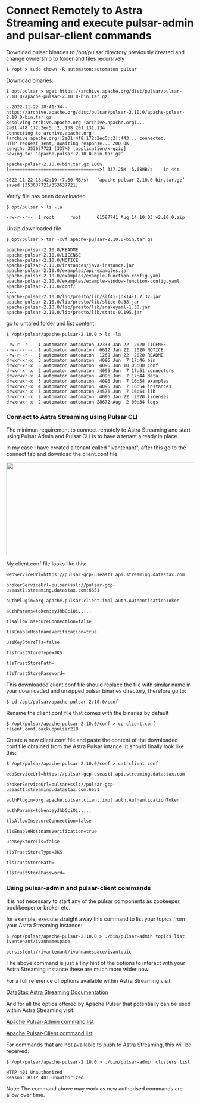 # Connect Remotely to Astra Streaming and execute pulsar-admin and pulsar-client commands


Download pulsar binaries to /opt/pulsar directory previously created and change ownership to folder and files recursively
```
$ /opt > sudo chown -R automaton:automaton pulsar
```
Download binaries:
```
$ opt/pulsar > wget https://archive.apache.org/dist/pulsar/pulsar-2.10.0/apache-pulsar-2.10.0-bin.tar.gz
```
```
--2022-11-22 18:41:34--  https://archive.apache.org/dist/pulsar/pulsar-2.10.0/apache-pulsar-2.10.0-bin.tar.gz
Resolving archive.apache.org (archive.apache.org)... 2a01:4f8:172:2ec5::2, 138.201.131.134
Connecting to archive.apache.org (archive.apache.org)|2a01:4f8:172:2ec5::2|:443... connected.
HTTP request sent, awaiting response... 200 OK
Length: 353637721 (337M) [application/x-gzip]
Saving to: ‘apache-pulsar-2.10.0-bin.tar.gz’

apache-pulsar-2.10.0-bin.tar.gz 100%[==================================>] 337.25M  5.68MB/s    in 44s

2022-11-22 18:42:19 (7.60 MB/s) - ‘apache-pulsar-2.10.0-bin.tar.gz’ saved [353637721/353637721]

```
Verify file has been downloaded
```
$ opt/pulsar > ls -la
```
```
-rw-r--r--  1 root      root      61587741 Aug 14 10:03 v2.10.0.zip
```

Unzip downloaded file
```
$ opt/pulsar > tar -xvf apache-pulsar-2.10.0-bin.tar.gz
```
```
apache-pulsar-2.10.0/README
apache-pulsar-2.10.0/LICENSE
apache-pulsar-2.10.0/NOTICE
apache-pulsar-2.10.0/instances/java-instance.jar
apache-pulsar-2.10.0/examples/api-examples.jar
apache-pulsar-2.10.0/examples/example-function-config.yaml
apache-pulsar-2.10.0/examples/example-window-function-config.yaml
apache-pulsar-2.10.0/conf/
....
apache-pulsar-2.10.0/lib/presto/lib/slf4j-jdk14-1.7.32.jar
apache-pulsar-2.10.0/lib/presto/lib/slice-0.38.jar
apache-pulsar-2.10.0/lib/presto/lib/snakeyaml-1.30.jar
apache-pulsar-2.10.0/lib/presto/lib/stats-0.195.jar
```

go to untared folder and list content:
```
$ /opt/pulsar/apache-pulsar-2.10.0 > ls -la
```
```
-rw-r--r--  1 automaton automaton 32333 Jan 22  2020 LICENSE
-rw-r--r--  1 automaton automaton  6612 Jan 22  2020 NOTICE
-rw-r--r--  1 automaton automaton  1269 Jan 22  2020 README
drwxr-xr-x  3 automaton automaton  4096 Jun  7 17:46 bin
drwxr-xr-x  5 automaton automaton  4096 Jun 10 05:00 conf
drwxr-xr-x  2 automaton automaton  4096 Jun  7 17:51 connectors
drwxrwxr-x  4 automaton automaton  4096 Jun  7 17:44 data
drwxrwxr-x  3 automaton automaton  4096 Jun  7 16:54 examples
drwxrwxr-x  4 automaton automaton  4096 Jun  7 16:54 instances
drwxrwxr-x  3 automaton automaton 24576 Jun  7 16:54 lib
drwxr-xr-x  2 automaton automaton  4096 Jan 22  2020 licenses
drwxrwxr-x  2 automaton automaton 28672 Aug  2 00:34 logs
```


### Connect to Astra Streaming using Pulsar CLI


The minimun requirement to connect remotely to Astra Streaming and start using Pulsar Admin and Pulsar CLI is to have a tenant already in place.

In my case I have created a tenant called "ivantenant", after this go to the connect tab and download the client.conf file.


<p align="center">
<img width="900" height="250" src="https://user-images.githubusercontent.com/67383481/184938117-6ced728b-9139-4976-85b7-c63df79d5ce5.png">
</p>


My client.conf file looks like this:

```
webServiceUrl=https://pulsar-gcp-useast1.api.streaming.datastax.com

brokerServiceUrl=pulsar+ssl://pulsar-gcp-useast1.streaming.datastax.com:6651

authPlugin=org.apache.pulsar.client.impl.auth.AuthenticationToken

authParams=token:eyJhbGciOi.....

tlsAllowInsecureConnection=false

tlsEnableHostnameVerification=true

useKeyStoreTls=false

tlsTrustStoreType=JKS

tlsTrustStorePath=

tlsTrustStorePassword=
```

This downloaded client.conf file should replace the file with similar name in your downloaded and unzipped pulsar binaries directory, therefore go to:

```
$ cd /opt/pulsar/apache-pulsar-2.10.0/conf
```

Rename the client.conf file that comes with the binaries by default
```
$ /opt/pulsar/apache-pulsar-2.10.0/conf > cp client.conf client.conf.backuppulsar210
```
Create a new client.conf file and paste the content of the downloaded conf.file obtained from the Astra Pulsar intance. It should finally look like this: 
```
$ /opt/pulsar/apache-pulsar-2.10.0/conf > cat client.conf
```
```
webServiceUrl=https://pulsar-gcp-useast1.api.streaming.datastax.com

brokerServiceUrl=pulsar+ssl://pulsar-gcp-useast1.streaming.datastax.com:6651

authPlugin=org.apache.pulsar.client.impl.auth.AuthenticationToken

authParams=token:eyJhbGciOi.....

tlsAllowInsecureConnection=false

tlsEnableHostnameVerification=true

useKeyStoreTls=false

tlsTrustStoreType=JKS

tlsTrustStorePath=

tlsTrustStorePassword=
```

### Using pulsar-admin and pulsar-client commands

It is not necessary to start any of the pulsar components as zookeeper, bookkeeper or broker etc.


for example, execute straight away this command to list your topics from your Astra Streaming Instance:
```
$ /opt/pulsar/apache-pulsar-2.10.0 > ./bin/pulsar-admin topics list ivantenant/ivannamespace
```
```
persistent://ivantenant/ivannamespace/ivantopic
```

The above command is just a tiny hint of the options to interact with your Astra Streaming instance these are much more wider now.

For a full reference of options available within Astra Streaming visit:

[DataStax Astra Streaming Documentation](https://docs.datastax.com/en/astra-streaming/docs/astream-quick-start.html#use-pulsar-tools)

And for all the optios offered by Apache Pulsar that potentially can be used within Astra Streaming visit:

[Apache Pulsar-Admin command list](https://pulsar.apache.org/tools/pulsar-admin/2.10.0-SNAPSHOT/)


[Apache Pulsar-Client command list](https://pulsar.apache.org/docs/next/reference-cli-tools#pulsar-client)


For commands that are not available to push to Astra Streaming, this will be received:
```
$ /opt/pulsar/apache-pulsar-2.10.0 > ./bin/pulsar-admin clusters list
```
```
HTTP 401 Unauthorized
Reason: HTTP 401 Unauthorized
```
Note: The command above may work as new authorised commands are allow over time.
